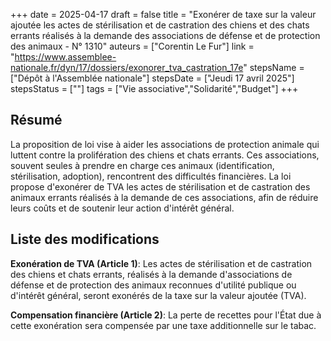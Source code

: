 +++
date = 2025-04-17
draft = false
title = "Exonérer de taxe sur la valeur ajoutée les actes de stérilisation et de castration des chiens et des chats errants réalisés à la demande des associations de défense et de protection des animaux - N° 1310"
auteurs = ["Corentin Le Fur"]
link = "https://www.assemblee-nationale.fr/dyn/17/dossiers/exonorer_tva_castration_17e"
stepsName = ["Dépôt à l'Assemblée nationale"]
stepsDate = ["Jeudi 17 avril 2025"]
stepsStatus = [""]
tags = ["Vie associative","Solidarité","Budget"]
+++

## Résumé

La proposition de loi vise à aider les associations de protection animale qui luttent contre la prolifération des chiens et chats errants. Ces associations, souvent seules à prendre en charge ces animaux (identification, stérilisation, adoption), rencontrent des difficultés financières. La loi propose d'exonérer de TVA les actes de stérilisation et de castration des animaux errants réalisés à la demande de ces associations, afin de réduire leurs coûts et de soutenir leur action d'intérêt général.

## Liste des modifications

**Exonération de TVA (Article 1)**: Les actes de stérilisation et de castration des chiens et chats errants, réalisés à la demande d'associations de défense et de protection des animaux reconnues d'utilité publique ou d'intérêt général, seront exonérés de la taxe sur la valeur ajoutée (TVA).

**Compensation financière (Article 2)**: La perte de recettes pour l'État due à cette exonération sera compensée par une taxe additionnelle sur le tabac.
